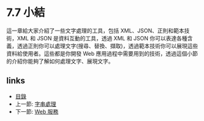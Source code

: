 # 7.7 小結
這一章給大家介紹了一些文字處理的工具，包括 XML、JSON、正則和範本技術，XML 和 JSON 是資料互動的工具，透過 XML 和 JSON 你可以表達各種含義，透過正則你可以處理文字(搜尋、替換、擷取)，透過範本技術你可以展現這些資料給使用者。這些都是你開發 Web 應用過程中需要用到的技術，透過這個小節的介紹你能夠了解如何處理文字、展現文字。

## links
   * [目錄](<preface.md>)
   * 上一節: [字串處理](<07.6.md>)
   * 下一節: [Web 服務](<08.0.md>)
